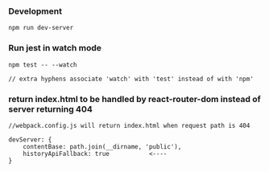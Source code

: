 ### Development

    npm run dev-server

### Run jest in watch mode

    npm test -- --watch
    
    // extra hyphens associate 'watch' with 'test' instead of with 'npm'

### return index.html to be handled by react-router-dom instead of server returning 404

    //webpack.config.js will return index.html when request path is 404

    devServer: {
        contentBase: path.join(__dirname, 'public'),
        historyApiFallback: true           <----
    }